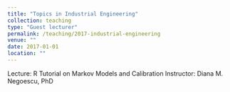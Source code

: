 ```yaml
---
title: "Topics in Industrial Engineering"
collection: teaching
type: "Guest lecturer"
permalink: /teaching/2017-industrial-engineering
venue: ""
date: 2017-01-01
location: ""
---
```

Lecture: R Tutorial on Markov Models and Calibration
Instructor: Diana M. Negoescu, PhD